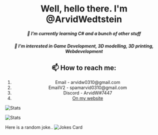 
<h1 align="center">Well, hello there. I'm @ArvidWedtstein</h1>
<h5 align="center">🌱 I’m currently learning C# and a bunch of other stuff</h2>

<h5 align="center">👀 I’m interested in Game Development, 3D modelling, 3D printing, Webdevelopment</h5>


<h2 align="center">📫 How to reach me: </h6>
<ol align="center">
  <li align="center">Email - arvidw0310@gmail.com</li>
  <li align="center">EmailV2 - spamarvid0310@gmail.com</li>
  <li align="center">Discord - ArvidW#7447</li>
  <li align="center"><a href="https://arvidw.space">On my website</a></li>
</ol>

![Stats](https://github-readme-stats.vercel.app/api?username=ArvidWedtstein&show_icons=true)

![Stats](https://github-readme-stats.vercel.app/api/top-langs/?username=ArvidWedtstein&theme=blue-red)

Here is a random joke..
![Jokes Card](https://readme-jokes.vercel.app/api)
